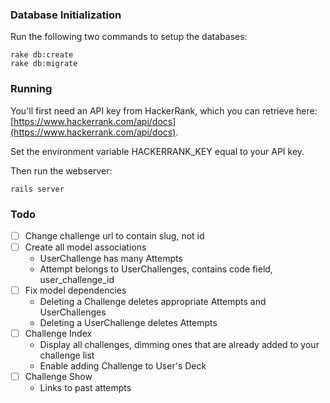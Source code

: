 
### Database Initialization

Run the following two commands to setup the databases:

```
rake db:create
rake db:migrate
```

### Running

You'll first need an API key from HackerRank, which you can retrieve here: [https://www.hackerrank.com/api/docs](https://www.hackerrank.com/api/docs).

Set the environment variable HACKERRANK\_KEY equal to your API key.

Then run the webserver:

```
rails server
```

### Todo

- [ ] Change challenge url to contain slug, not id
- [ ] Create all model associations
  * UserChallenge has many Attempts
  * Attempt belongs to UserChallenges, contains code field, user\_challenge\_id
- [ ] Fix model dependencies
  * Deleting a Challenge deletes appropriate Attempts and UserChallenges
  * Deleting a UserChallenge deletes Attempts
- [ ] Challenge Index
  * Display all challenges, dimming ones that are already added to your challenge list
  * Enable adding Challenge to User's Deck
- [ ] Challenge Show
  * Links to past attempts
